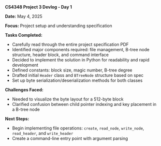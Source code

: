 **CS4348 Project 3 Devlog - Day 1**

**Date:** May 4, 2025

**Focus:** Project setup and understanding specification

**Tasks Completed:**

* Carefully read through the entire project specification PDF
* Identified major components required: file management, B-tree node structure, header block, and command interface
* Decided to implement the solution in Python for readability and rapid development
* Defined constants: block size, magic number, B-tree degree
* Drafted initial `Header` class and `BTreeNode` structure based on spec
* Set up byte serialization/deserialization methods for both classes

**Challenges Faced:**

* Needed to visualize the byte layout for a 512-byte block
* Clarified confusion between child pointer indexing and key placement in a B-tree node

**Next Steps:**

* Begin implementing file operations: `create`, `read_node`, `write_node`, `read_header`, and `write_header`
* Create a command-line entry point with argument parsing
